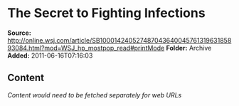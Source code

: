 # The Secret to Fighting Infections

**Source:** http://online.wsj.com/article/SB10001424052748704364004576131963185893084.html?mod=WSJ_hp_mostpop_read#printMode
**Folder:** Archive
**Added:** 2011-06-16T07:16:03




## Content
*Content would need to be fetched separately for web URLs*
